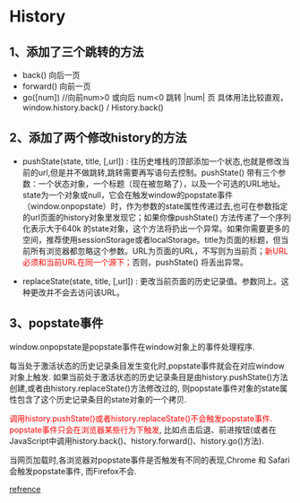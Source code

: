 # History

## 1、添加了三个跳转的方法
- back()       向后一页
- forward()    向前一页
- go([num])    //向前num>0 或向后 num<0 跳转 |num| 页
具体用法比较直观，window.history.back() / History.back()   

## 2、添加了两个修改history的方法

- pushState(state, title, [,url]) : 往历史堆栈的顶部添加一个状态,也就是修改当前的url,但是并不做跳转,跳转需要再写语句去控制。pushState() 带有三个参数：一个状态对象，一个标题（现在被忽略了），以及一个可选的URL地址。state为一个对象或null，它会在触发window的popstate事件（window.onpopstate）时，作为参数的state属性传递过去,也可在参数指定的url页面的history对象里发现它；如果你像pushState() 方法传递了一个序列化表示大于640k 的state对象，这个方法将扔出一个异常。如果你需要更多的空间，推荐使用sessionStorage或者localStorage。title为页面的标题，但当前所有浏览器都忽略这个参数。URL为页面的URL，不写则为当前页；<span style="color:red">新URL必须和当前URL在同一个源下；</span>否则，pushState() 将丢出异常。 

- replaceState(state, title, [,url]) : 更改当前页面的历史记录值。参数同上。这种更改并不会去访问该URL。

## 3、popstate事件
window.onpopstate是popstate事件在window对象上的事件处理程序.

每当处于激活状态的历史记录条目发生变化时,popstate事件就会在对应window对象上触发. 如果当前处于激活状态的历史记录条目是由history.pushState()方法创建,或者由history.replaceState()方法修改过的, 则popstate事件对象的state属性包含了这个历史记录条目的state对象的一个拷贝.

<span style="color:red">调用history.pushState()或者history.replaceState()不会触发popstate事件. popstate事件只会在浏览器某些行为下触发</span>, 比如点击后退、前进按钮(或者在JavaScript中调用history.back()、history.forward()、history.go()方法).

当网页加载时,各浏览器对popstate事件是否触发有不同的表现,Chrome 和 Safari会触发popstate事件, 而Firefox不会.

[refrence](https://stackoverflow.com/questions/14824766/history-pushstate-not-working)